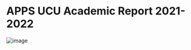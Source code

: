 # APPS UCU Academic Report 2021-2022

![image](https://user-images.githubusercontent.com/72144618/219034141-68a197b3-2c2e-42e0-ac3c-3d578a663839.png)

